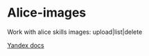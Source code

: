 # Alice-images

Work with alice skills images: upload|list|delete

[Yandex docs](https://tech.yandex.ru/dialogs/alice/doc/resource-upload-docpage/)
